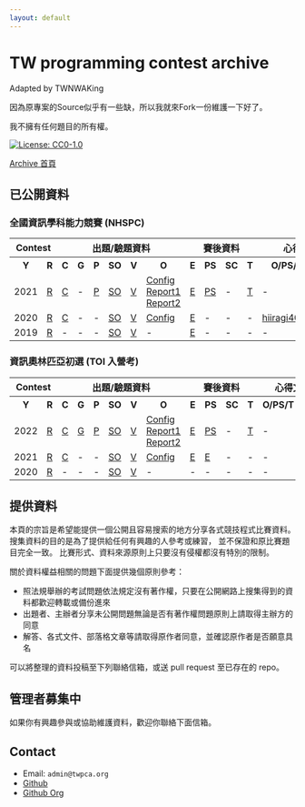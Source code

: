 ```yaml
---
layout: default
---
```


# TW programming contest archive

Adapted by TWNWAKing

因為原專案的Source似乎有一些缺，所以我就來Fork一份維護一下好了。

我不擁有任何題目的所有權。

[![License: CC0-1.0](https://licensebuttons.net/l/zero/1.0/80x15.png)](http://creativecommons.org/publicdomain/zero/1.0/)

[Archive 首頁](https://www.twpca.org/)

## 已公開資料

### 全國資訊學科能力競賽 (NHSPC)

<table>
  <tr>
    <th title="Contest" colspan="2">Contest</th>
    <th title="出題/驗題資料" colspan="6">出題/驗題資料</th>
    <th title="賽後資料" colspan="4">賽後資料</th>
    <th title="心得文" colspan="2">心得文</th>
  </tr>
  <tr>
    <th title="Year" alt="Year">Y</th>
    <th title="Repository" alt="Repository">R</th>
    <th title="Checker" alt="Checker">C</th>
    <th title="Generator" alt="Generator">G</th>
    <th title="Problem" alt="Problem">P</th>
    <th title="Solution" alt="Solution">SO</th>
    <th title="Validator" alt="Validator">V</th>
    <th title="Other" alt="Other">O</th>
    <th title="Editorial" alt="Editorial">E</th>
    <th title="Problem Set" alt="Problem Set">PS</th>
    <th title="Scoreboard" alt="Scoreboard">SC</th>
    <th title="Testdata" alt="Testdata">T</th>
    <th title="Organizer/ProblemSetter/Tester" alt="Organizer/ProblemSetter/Tester">O/PS/T</th>
    <th title="Participants" alt="Participants">Ps</th>
  </tr>
  <tr>
    <td>2021</td>
    <td><a href="//github.com/twpca/nhspc-2021">R</a></td>
    <td><a href="//github.com/twpca/nhspc-2021/tree/main/checker">C</a></td>
    <td>-</td>
    <td><a href="//github.com/twpca/nhspc-2021/tree/main/problem">P</a></td>
    <td><a href="//github.com/twpca/nhspc-2021/tree/main/solution">SO</a></td>
    <td><a href="//github.com/twpca/nhspc-2021/tree/main/validator">V</a></td>
    <td>
      <a href="//github.com/twpca/nhspc-2021/tree/main/config">Config</a><br>
      <a href="//nhspc2021.twpca.org/release/unittest.html">Report1</a><br>
      <a href="//nhspc2021.twpca.org/release/result.html">Report2</a><br>
    </td>
    <td><a href="//nhspc2021.twpca.org/editorial/editorial">E</a></td>
    <td><a href="//nhspc2021.twpca.org/release/problem/problems.pdf">PS</a></td>
    <td>-</td>
    <td><a href="//github.com/twpca/nhspc-2021/tree/main/release/testdata">T</a></td>
    <td>-</td>
    <td>-</td>
  </tr>
  <tr>
    <td>2020</td>
    <td><a href="//github.com/twpca/nhspc-2020">R</a></td>
    <td><a href="//github.com/twpca/nhspc-2020/tree/main/checker">C</a></td>
    <td>-</td>
    <td>-</td>
    <td><a href="//github.com/twpca/nhspc-2020/tree/main/solution">SO</a></td>
    <td><a href="//github.com/twpca/nhspc-2020/tree/main/validator">V</a></td>
    <td><a href="//github.com/twpca/nhspc-2020/tree/main/config">Config</a></td>
    <td><a href="nhspc-2020/editorial.md">E</a></td>
    <td>-</td>
    <td>-</td>
    <td>-</td>
    <td>
      <a href="//hiiragi4000.blogspot.com/2021/01/2020.html">hiiragi4000</a>
    </td>
    <td>-</td>
  </tr>
  <tr>
    <td>2019</td>
    <td><a href="//github.com/twpca/nhspc-2019">R</a></td>
    <td>-</td>
    <td>-</td>
    <td>-</td>
    <td><a href="//github.com/twpca/nhspc-2019/tree/main/solution">SO</a></td>
    <td><a href="//github.com/twpca/nhspc-2019/tree/main/validator">V</a></td>
    <td>-</td>
    <td><a href="//nhspc2019.twpca.org/editorial/editorial">E</a></td>
    <td>-</td>
    <td>-</td>
    <td>-</td>
    <td>-</td>
    <td>-</td>
  </tr>
</table>

### 資訊奧林匹亞初選 (TOI 入營考)

<table>
  <tr>
    <th title="Contest" colspan="2">Contest</th>
    <th title="出題/驗題資料" colspan="6">出題/驗題資料</th>
    <th title="賽後資料" colspan="4">賽後資料</th>
    <th title="心得文" colspan="2">心得文</th>
  </tr>
  <tr>
    <th title="Year" alt="Year">Y</th>
    <th title="Repository" alt="Repository">R</th>
    <th title="Checker" alt="Checker">C</th>
    <th title="Generator" alt="Generator">G</th>
    <th title="Problem" alt="Problem">P</th>
    <th title="Solution" alt="Solution">SO</th>
    <th title="Validator" alt="Validator">V</th>
    <th title="Other" alt="Other">O</th>
    <th title="Editorial" alt="Editorial">E</th>
    <th title="Problem Set" alt="Problem Set">PS</th>
    <th title="Scoreboard" alt="Scoreboard">SC</th>
    <th title="Testdata" alt="Testdata">T</th>
    <th title="Organizer/ProblemSetter/Tester" alt="Organizer/ProblemSetter/Tester">O/PS/T</th>
    <th title="Participants" alt="Participants">Ps</th>
  </tr>
  <tr>
    <td>2022</td>
    <td><a href="//github.com/twpca/toi-primary-2022">R</a></td>
    <td><a href="//github.com/twpca/toi-primary-2022/tree/main/checker">C</a></td>
    <td><a href="//github.com/twpca/toi-primary-2022/tree/main/generator">G</a></td>
    <td><a href="//github.com/twpca/toi-primary-2022/tree/main/problem">P</a></td>
    <td><a href="//github.com/twpca/toi-primary-2022/tree/main/solution">SO</a></td>
    <td><a href="//github.com/twpca/toi-primary-2022/tree/main/validator">V</a></td>
    <td>
      <a href="//github.com/twpca/toi-primary-2022/tree/main/config">Config</a><br>
      <a href="//toip2022.twpca.org/release/unittest.html">Report1</a><br>
      <a href="//toip2022.twpca.org/release/result.html">Report2</a><br>
    </td>
    <td><a href="//toip2022.twpca.org/editorial/editorial">E</a></td>
    <td><a href="//toip2022.twpca.org/release/problem/problems.pdf">PS</a></td>
    <td>-</td>
    <td><a href="//github.com/twpca/toi-primary-2022/tree/main/release/testdata">T</a></td>
    <td>-</td>
    <td>-</td>
  </tr>
  <tr>
    <td>2021</td>
    <td><a href="//github.com/twpca/toi-primary-2021">R</a></td>
    <td><a href="//github.com/twpca/toi-primary-2021/tree/main/checker">C</a></td>
    <td>-</td>
    <td>-</td>
    <td><a href="//github.com/twpca/toi-primary-2021/tree/main/solution">SO</a></td>
    <td><a href="//github.com/twpca/toi-primary-2021/tree/main/validator">V</a></td>
    <td><a href="//github.com/twpca/toi-primary-2021/tree/main/config">Config</a></td>
    <td><a href="//toip2021.twpca.org/editorial/editorial">E</a></td>
    <td><a href="//hackmd.io/@SorahISA/toi2021">E</a></td>
    <td>-</td>
    <td>-</td>
    <td>-</td>
    <td>-</td>
  </tr>
  <tr>
    <td>2020</td>
    <td><a href="//github.com/twpca/toi-primary-2020">R</a></td>
    <td>-</td>
    <td>-</td>
    <td>-</td>
    <td><a href="//github.com/twpca/toi-primary-2020/tree/main/solution">SO</a></td>
    <td><a href="//github.com/twpca/toi-primary-2020/tree/main/validator">V</a></td>
    <td>-</td>
    <td>-</td>
    <td>-</td>
    <td>-</td>
    <td>-</td>
    <td>-</td>
    <td>-</td>
  </tr>
</table>

## 提供資料

本頁的宗旨是希望能提供一個公開且容易搜索的地方分享各式競技程式比賽資料。
搜集資料的目的是為了提供給任何有興趣的人參考或練習，
並不保證和原比賽題目完全一致。
比賽形式、資料來源原則上只要沒有侵權都沒有特別的限制。

關於資料權益相關的問題下面提供幾個原則參考：

- 照法規舉辦的考試問題依法規定沒有著作權，只要在公開網路上搜集得到的資料都歡迎轉載或備份進來
- 出題者、主辦者分享未公開問題無論是否有著作權問題原則上請取得主辦方的同意
- 解答、各式文件、部落格文章等請取得原作者同意，並確認原作者是否願意具名

可以將整理的資料投稿至下列聯絡信箱，或送 pull request 至已存在的 repo。

## 管理者募集中

如果你有興趣參與或協助維護資料，歡迎你聯絡下面信箱。

## Contact

- Email: `admin@twpca.org`
- [Github](//github.com/twpca/twpca.github.io)
- [Github Org](//github.com/twpca)

